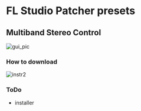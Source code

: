 # FL Studio Patcher presets
## Multiband Stereo Control



![gui_pic](https://github.com/user-attachments/assets/e38ddbb5-5bcd-46b8-beda-15ba270852c8)





### How to download
![instr2](https://github.com/user-attachments/assets/88db25cd-7153-47d4-84d9-ea5b87a44924)





### ToDo
- installer
